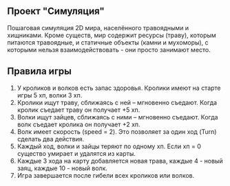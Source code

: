 ## Проект "Симуляция"
Пошаговая симуляция 2D мира, населённого травоядными и хищниками. Кроме существ, мир содержит ресурсы (траву), которым питаются травоядные, 
и статичные объекты (камни и мухоморы), с которыми нельзя взаимодействовать - они просто занимают место.

## Правила игры
1. У кроликов и волков есть запас здоровья. Кролики имеют на старте игры 5 хп, волки 3 хп.
2. Кролики ищут траву, сближаясь с ней – мгновенно съедают. Когда кролик съедает траву он получает +5 хп.
3. Волки ищут зайцев, сближаясь с ними – мгновенно съедают. Когда волк съедает кролика он получает +2 хп.
4. Волк имеет скорость (speed = 2). Это позволяет за один ход (Turn) сделать два действия.
5. Каждый ход, волки и зайцы теряют по одному хп. Если хп = 0 существо умирает и удалятся из карты.
6. Каждые 3 хода на карту добавляется новая трава, каждые 4 - новый заяц, каждые 10 - новый волк.
7. Игра завершается после гибели всех кроликов или волков.
